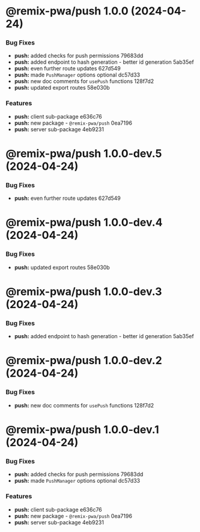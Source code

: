 # @remix-pwa/push 1.0.0 (2024-04-24)


### Bug Fixes

* **push:** added checks for push permissions 79683dd
* **push:** added endpoint to hash generation - better id generation 5ab35ef
* **push:** even further route updates 627d549
* **push:** made `PushManager` options optional dc57d33
* **push:** new doc comments for `usePush` functions 128f7d2
* **push:** updated export routes 58e030b


### Features

* **push:** client sub-package e636c76
* **push:** new package - `@remix-pwa/push` 0ea7196
* **push:** server sub-package 4eb9231

# @remix-pwa/push 1.0.0-dev.5 (2024-04-24)


### Bug Fixes

* **push:** even further route updates 627d549

# @remix-pwa/push 1.0.0-dev.4 (2024-04-24)


### Bug Fixes

* **push:** updated export routes 58e030b

# @remix-pwa/push 1.0.0-dev.3 (2024-04-24)


### Bug Fixes

* **push:** added endpoint to hash generation - better id generation 5ab35ef

# @remix-pwa/push 1.0.0-dev.2 (2024-04-24)


### Bug Fixes

* **push:** new doc comments for `usePush` functions 128f7d2

# @remix-pwa/push 1.0.0-dev.1 (2024-04-24)


### Bug Fixes

* **push:** added checks for push permissions 79683dd
* **push:** made `PushManager` options optional dc57d33


### Features

* **push:** client sub-package e636c76
* **push:** new package - `@remix-pwa/push` 0ea7196
* **push:** server sub-package 4eb9231
